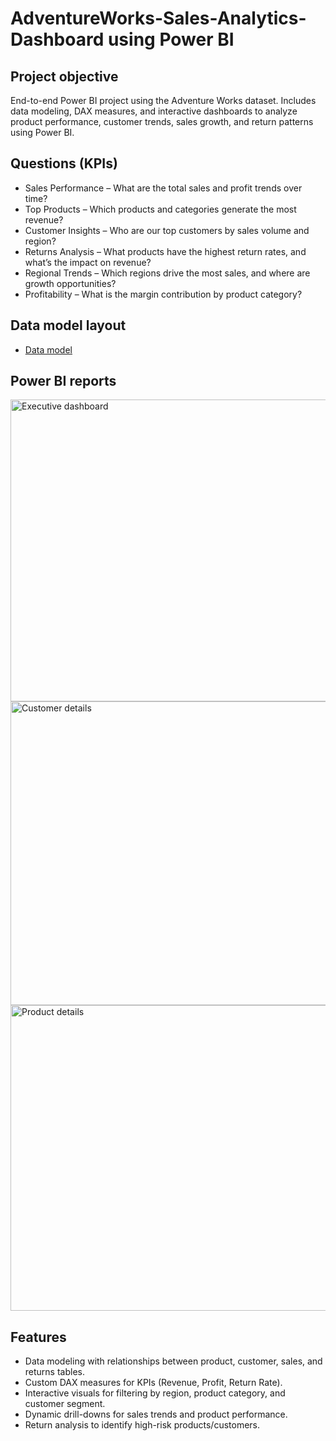 # AdventureWorks-Sales-Analytics-Dashboard using Power BI
## Project objective
End-to-end Power BI project using the Adventure Works dataset. Includes data modeling, DAX measures, and interactive dashboards to analyze product performance, customer trends, sales growth, and return patterns using Power BI. 

## Questions (KPIs)
- Sales Performance – What are the total sales and profit trends over time?
- Top Products – Which products and categories generate the most revenue?
- Customer Insights – Who are our top customers by sales volume and region?
- Returns Analysis – What products have the highest return rates, and what’s the impact on revenue?
- Regional Trends – Which regions drive the most sales, and where are growth opportunities?
- Profitability – What is the margin contribution by product category?

## Data model layout
- <a href="https://github.com/chidozieagu/DATA-VISUALIZATION-WITH-POWER-BI/blob/2767f4c98db1f77e4e6c384b9a6d8c5e093ace86/Data%20modelling.png">Data model</a>

## Power BI reports
<img width="862" height="483" alt="Executive dashboard" src="https://github.com/user-attachments/assets/5f9b9084-89b8-4c2c-9c44-7f7c74c89c0e" />
<img width="879" height="486" alt="Customer details" src="https://github.com/user-attachments/assets/5dc299d0-3696-4aec-9ce7-c004ea582fc8" />
<img width="887" height="489" alt="Product details" src="https://github.com/user-attachments/assets/feaa9c1f-0764-465e-a105-923baeac549f" />


## Features

- Data modeling with relationships between product, customer, sales, and returns tables.
- Custom DAX measures for KPIs (Revenue, Profit, Return Rate).
- Interactive visuals for filtering by region, product category, and customer segment.
- Dynamic drill-downs for sales trends and product performance.
- Return analysis to identify high-risk products/customers.
